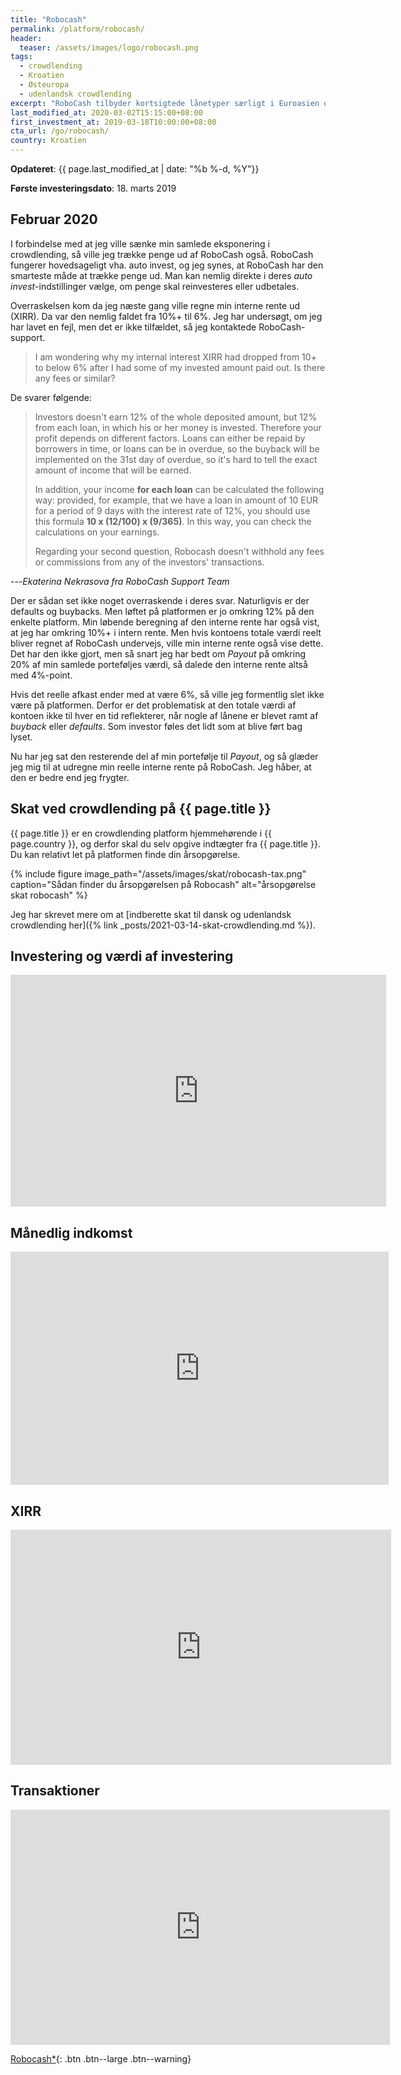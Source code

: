 ```yaml
---
title: "Robocash"
permalink: /platform/robocash/
header:
  teaser: /assets/images/logo/robocash.png
tags:
  - crowdlending
  - Kroatien
  - Østeuropa
  - udenlandsk crowdlending
excerpt: "RoboCash tilbyder kortsigtede lånetyper særligt i Euroasien og Asien - og de giver omkring 12% i årligt afkast og har buy back garanti. Funderet i Letland."
last_modified_at: 2020-03-02T15:15:00+08:00
first_investment_at: 2019-03-18T10:00:00+08:00
cta_url: /go/robocash/
country: Kroatien
---
```


**Opdateret**: {{ page.last_modified_at | date: "%b %-d, %Y"}}

**Første investeringsdato**: 18. marts 2019

## Februar 2020

I forbindelse med at jeg ville sænke min samlede eksponering i crowdlending, så ville jeg trække penge ud af RoboCash også. RoboCash fungerer hovedsageligt vha. auto invest, og jeg synes, at RoboCash har den smarteste måde at trække penge ud. Man kan nemlig direkte i deres _auto invest_-indstillinger vælge, om penge skal reinvesteres eller udbetales.

Overraskelsen kom da jeg næste gang ville regne min interne rente ud (XIRR). Da var den nemlig faldet fra 10%+ til 6%. Jeg har undersøgt, om jeg har lavet en fejl, men det er ikke tilfældet, så jeg kontaktede RoboCash-support.

> I am wondering why my internal interest XIRR had dropped from 10+ to below 6% after I had some of my invested amount paid out. Is there any fees or similar?

De svarer følgende:

> Investors doesn't earn 12% of the whole deposited amount, but 12% from each loan, in which his or her money is invested. Therefore your profit depends on different factors. Loans can either be repaid by borrowers in time, or loans can be in overdue, so the buyback will be implemented on the 31st day of overdue, so it's hard to tell the exact amount of income that will be earned.  
> 
> In addition, your income **for each loan** can be calculated the following way: provided, for example, that we have a loan in amount of 10 EUR for a period of 9 days with the interest rate of 12%, you should use this formula **10 x (12/100) x (9/365)**. In this way, you can check the calculations on your earnings. 
>
> Regarding your second question, Robocash doesn't withhold any fees or commissions from any of the investors' transactions. 

---<cite>Ekaterina Nekrasova fra RoboCash Support Team</cite>

Der er sådan set ikke noget overraskende i deres svar. Naturligvis er der defaults og buybacks. Men løftet på platformen er jo omkring 12% på den enkelte platform. Min løbende beregning af den interne rente har også vist, at jeg har omkring 10%+ i intern rente. Men hvis kontoens totale værdi reelt bliver regnet af RoboCash undervejs, ville min interne rente også vise dette. Det har den ikke gjort, men så snart jeg har bedt om _Payout_ på omkring 20% af min samlede porteføljes værdi, så dalede den interne rente altså med 4%-point.

Hvis det reelle afkast ender med at være 6%, så ville jeg formentlig slet ikke være på platformen. Derfor er det problematisk at den totale værdi af kontoen ikke til hver en tid reflekterer, når nogle af lånene er blevet ramt af _buyback_ eller _defaults_. Som investor føles det lidt som at blive ført bag lyset.

Nu har jeg sat den resterende del af min portefølje til _Payout_, og så glæder jeg mig til at udregne min reelle interne rente på RoboCash. Jeg håber, at den er  bedre end jeg frygter.

## Skat ved crowdlending på {{ page.title }}

{{ page.title }} er en crowdlending platform hjemmehørende i {{ page.country }}, og derfor skal du selv opgive indtægter fra {{ page.title }}. Du kan relativt let på platformen finde din årsopgørelse.

{% include figure image_path="/assets/images/skat/robocash-tax.png" caption="Sådan finder du årsopgørelsen på Robocash" alt="årsopgørelse skat robocash" %}

Jeg har skrevet mere om at [indberette skat til dansk og udenlandsk crowdlending her]({% link _posts/2021-03-14-skat-crowdlending.md %}).

## Investering og værdi af investering

<iframe width="601" height="371" seamless frameborder="0" scrolling="no" src="https://docs.google.com/spreadsheets/d/e/2PACX-1vQKZZbdj1cM5A4yCXjtjhxowXHoMhioXI-OR-mEPmmGgqQhcSr250VUM8SGVvRkWZziWUYleizmqAC2/pubchart?oid=519451254&amp;format=image"></iframe>

## Månedlig indkomst

<iframe width="605" height="373" seamless frameborder="0" scrolling="no" src="https://docs.google.com/spreadsheets/d/e/2PACX-1vQKZZbdj1cM5A4yCXjtjhxowXHoMhioXI-OR-mEPmmGgqQhcSr250VUM8SGVvRkWZziWUYleizmqAC2/pubchart?oid=352274445&amp;format=image"></iframe>

## XIRR

<iframe width="609" height="376" seamless frameborder="0" scrolling="no" src="https://docs.google.com/spreadsheets/d/e/2PACX-1vQKZZbdj1cM5A4yCXjtjhxowXHoMhioXI-OR-mEPmmGgqQhcSr250VUM8SGVvRkWZziWUYleizmqAC2/pubchart?oid=273776263&amp;format=image"></iframe>

## Transaktioner

<iframe width="607" height="376" seamless frameborder="0" scrolling="no" src="https://docs.google.com/spreadsheets/d/e/2PACX-1vQKZZbdj1cM5A4yCXjtjhxowXHoMhioXI-OR-mEPmmGgqQhcSr250VUM8SGVvRkWZziWUYleizmqAC2/pubchart?oid=1124200521&amp;format=image"></iframe>

[Robocash\*](/go/robocash/){: .btn .btn--large .btn--warning}
